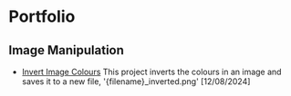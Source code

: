 # Portfolio

## Image Manipulation
- [Invert Image Colours](Image%20Manipulation/Invert%20Image%20Colours/main.py)
  This project inverts the colours in an image and saves it to a new file, '{filename}_inverted.png'
  [12/08/2024]
